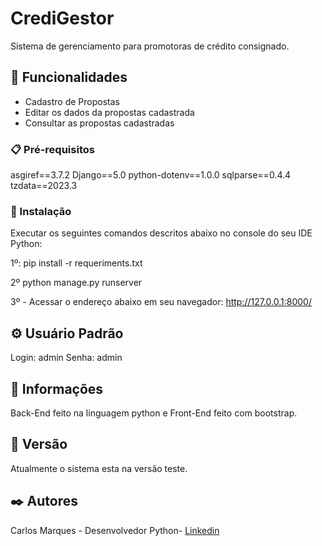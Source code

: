 # CrediGestor

Sistema de gerenciamento para promotoras de crédito consignado.

## 🚀 Funcionalidades

- Cadastro de Propostas
- Editar os dados da propostas cadastrada
- Consultar as propostas cadastradas

### 📋 Pré-requisitos

asgiref==3.7.2
Django==5.0
python-dotenv==1.0.0
sqlparse==0.4.4
tzdata==2023.3

### 🔧 Instalação

Executar os seguintes comandos descritos abaixo no console do seu IDE Python:

1º: 
pip install -r requeriments.txt

2º
python manage.py runserver

3º - Acessar o endereço abaixo em seu navegador:
http://127.0.0.1:8000/

## ⚙️ Usuário Padrão
Login: admin
Senha: admin

## 🔩 Informações
Back-End feito na linguagem python e Front-End feito com bootstrap.

## 📌 Versão

Atualmente o sistema esta na versão teste.

## ✒️ Autores

Carlos Marques - Desenvolvedor Python- [Linkedin](https://www.linkedin.com/in/carlos-marques-b46080287/)
